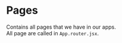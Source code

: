 # Pages

Contains all pages that we have in our apps. <br/>
All page are called in `App.router.jsx`.